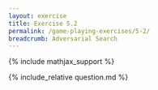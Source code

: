 ```yaml
---
layout: exercise
title: Exercise 5.2
permalink: /game-playing-exercises/5-2/
breadcrumb: Adversarial Search
---
```


{% include mathjax_support %}

<div><i class="arrow-up loader" data-chapter="game-playing-exercises" data-exercise="ex_2" data-rating="0"></i></div>
{% include_relative question.md %}
